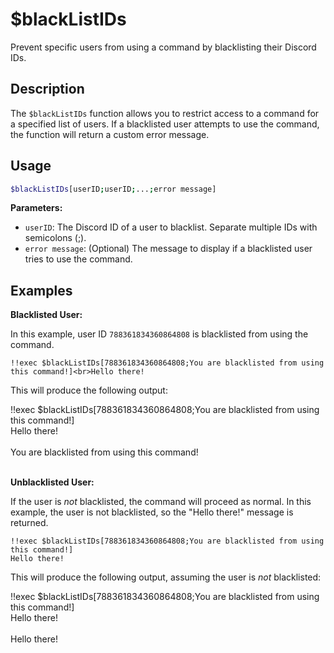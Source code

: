 # $blackListIDs

Prevent specific users from using a command by blacklisting their Discord IDs.

## Description

The `$blackListIDs` function allows you to restrict access to a command for a specified list of users. If a blacklisted user attempts to use the command, the function will return a custom error message.

## Usage

```bash
$blackListIDs[userID;userID;...;error message]
```

**Parameters:**

*   `userID`: The Discord ID of a user to blacklist. Separate multiple IDs with semicolons (;).
*   `error message`: (Optional) The message to display if a blacklisted user tries to use the command.

## Examples

**Blacklisted User:**

In this example, user ID `788361834360864808` is blacklisted from using the command.

```discord
!!exec $blackListIDs[788361834360864808;You are blacklisted from using this command!]<br>Hello there!
```

This will produce the following output:

<discord-messages>
          <discord-message :bot="false" role-color="#ffcc9a" author="Member">
        !!exec $blackListIDs[788361834360864808;You are blacklisted from using this command!]<br>Hello there!<br><br>
          </discord-message>
          <discord-message :bot="true" role-color="#0099ff" author="Custom Command" avatar="https://media.discordapp.net/avatars/725721249652670555/781224f90c3b841ba5b40678e032f74a.webp">
        You are blacklisted from using this command!<br><br>
        </discord-message>
</discord-messages>

**Unblacklisted User:**

If the user is *not* blacklisted, the command will proceed as normal.  In this example, the user is not blacklisted, so the "Hello there!" message is returned.

```
!!exec $blackListIDs[788361834360864808;You are blacklisted from using this command!]
Hello there!
```

This will produce the following output, assuming the user is *not* blacklisted:

<discord-messages>
          <discord-message :bot="false" role-color="#ffcc9a" author="Member">
        !!exec $blackListIDs[788361834360864808;You are blacklisted from using this command!]<br>Hello there!<br><br>
          </discord-message>
          <discord-message :bot="true" role-color="#0099ff" author="Custom Command" avatar="https://media.discordapp.net/avatars/725721249652670555/781224f90c3b841ba5b40678e032f74a.webp">
        Hello there!
        </discord-message>
</discord-messages>